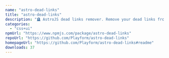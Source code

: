 ```yaml
---
name: "astro-dead-links"
title: "astro-dead-links"
description: "🪦 AstroJS dead links remover. Remove your dead links from Astro."
categories:
  - "css+ui"
npmUrl: "https://www.npmjs.com/package/astro-dead-links"
repoUrl: "https://github.com/Playform/astro-dead-links"
homepageUrl: "https://github.com/Playform/astro-dead-links#readme"
downloads: 37
---
```

